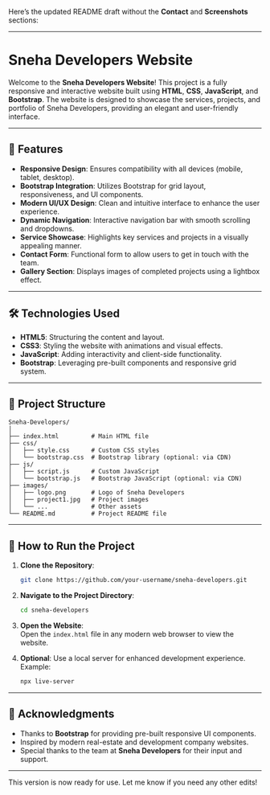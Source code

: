 Here’s the updated README draft without the **Contact** and **Screenshots** sections:  

---

# Sneha Developers Website

Welcome to the **Sneha Developers Website**! This project is a fully responsive and interactive website built using **HTML**, **CSS**, **JavaScript**, and **Bootstrap**. The website is designed to showcase the services, projects, and portfolio of Sneha Developers, providing an elegant and user-friendly interface.

---

## 📖 Features

- **Responsive Design**: Ensures compatibility with all devices (mobile, tablet, desktop).
- **Bootstrap Integration**: Utilizes Bootstrap for grid layout, responsiveness, and UI components.
- **Modern UI/UX Design**: Clean and intuitive interface to enhance the user experience.
- **Dynamic Navigation**: Interactive navigation bar with smooth scrolling and dropdowns.
- **Service Showcase**: Highlights key services and projects in a visually appealing manner.
- **Contact Form**: Functional form to allow users to get in touch with the team.
- **Gallery Section**: Displays images of completed projects using a lightbox effect.

---

## 🛠️ Technologies Used

- **HTML5**: Structuring the content and layout.
- **CSS3**: Styling the website with animations and visual effects.
- **JavaScript**: Adding interactivity and client-side functionality.
- **Bootstrap**: Leveraging pre-built components and responsive grid system.

---

## 📂 Project Structure

```
Sneha-Developers/
│
├── index.html         # Main HTML file
├── css/
│   ├── style.css      # Custom CSS styles
│   └── bootstrap.css  # Bootstrap library (optional: via CDN)
├── js/
│   ├── script.js      # Custom JavaScript
│   └── bootstrap.js   # Bootstrap JavaScript (optional: via CDN)
├── images/
│   ├── logo.png       # Logo of Sneha Developers
│   ├── project1.jpg   # Project images
│   └── ...            # Other assets
└── README.md          # Project README file
```

---

## 🚀 How to Run the Project

1. **Clone the Repository**:  
   ```bash
   git clone https://github.com/your-username/sneha-developers.git
   ```

2. **Navigate to the Project Directory**:  
   ```bash
   cd sneha-developers
   ```

3. **Open the Website**:  
   Open the `index.html` file in any modern web browser to view the website.

4. **Optional**: Use a local server for enhanced development experience.  
   Example:  
   ```bash
   npx live-server
   ```

---

## 🌟 Acknowledgments

- Thanks to **Bootstrap** for providing pre-built responsive UI components.
- Inspired by modern real-estate and development company websites.
- Special thanks to the team at **Sneha Developers** for their input and support.

---

This version is now ready for use. Let me know if you need any other edits!
